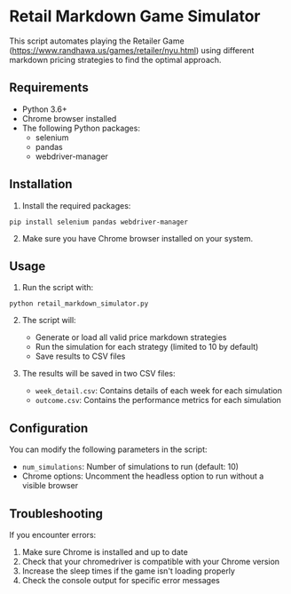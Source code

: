 # Retail Markdown Game Simulator

This script automates playing the Retailer Game (https://www.randhawa.us/games/retailer/nyu.html) using different markdown pricing strategies to find the optimal approach.

## Requirements

- Python 3.6+
- Chrome browser installed
- The following Python packages:
  - selenium
  - pandas
  - webdriver-manager

## Installation

1. Install the required packages:
```
pip install selenium pandas webdriver-manager
```

2. Make sure you have Chrome browser installed on your system.

## Usage

1. Run the script with:
```
python retail_markdown_simulator.py
```

2. The script will:
   - Generate or load all valid price markdown strategies
   - Run the simulation for each strategy (limited to 10 by default)
   - Save results to CSV files

3. The results will be saved in two CSV files:
   - `week_detail.csv`: Contains details of each week for each simulation
   - `outcome.csv`: Contains the performance metrics for each simulation

## Configuration

You can modify the following parameters in the script:

- `num_simulations`: Number of simulations to run (default: 10)
- Chrome options: Uncomment the headless option to run without a visible browser

## Troubleshooting

If you encounter errors:

1. Make sure Chrome is installed and up to date
2. Check that your chromedriver is compatible with your Chrome version
3. Increase the sleep times if the game isn't loading properly
4. Check the console output for specific error messages 